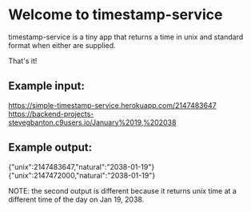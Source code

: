 
# Welcome to timestamp-service

timestamp-service is a tiny app that returns a time in unix and standard format when either are supplied.

That's it!

## Example input:

https://simple-timestamp-service.herokuapp.com/2147483647
https://backend-projects-stevegbanton.c9users.io/January%2019,%202038

## Example output:

{"unix":2147483647,"natural":"2038-01-19"}
{"unix":2147472000,"natural":"2038-01-19"} 

NOTE: the second output is different because it returns unix time at a different time of the day on Jan 19, 2038.





